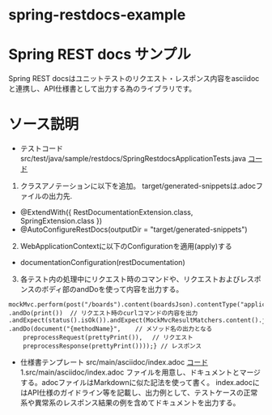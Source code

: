 # spring-restdocs-example


# Spring REST docs サンプル
Spring REST docsはユニットテストのリクエスト・レスポンス内容をasciidocと連携し、API仕様書として出力する為のライブラリです。 

# ソース説明

* テストコード src/test/java/sample/restdocs/SpringRestdocsApplicationTests.java [コード](src/test/java/sample/restdocs/SpringRestdocsApplicationTests.java)

1. クラスアノテーションに以下を追加。
target/generated-snippetsは.adocファイルの出力先. 

  * @ExtendWith({ RestDocumentationExtension.class, SpringExtension.class }) 
  * @AutoConfigureRestDocs(outputDir = "target/generated-snippets") 

2. WebApplicationContextに以下のConfigurationを適用(apply)する 

  * documentationConfiguration(restDocumentation) 

3. 各テスト内の処理中にリクエスト時のコマンドや、リクエストおよびレスポンスのボディ部のandDoを使って内容を出力する。  

  ```
  mockMvc.perform(post("/boards").content(boardsJson).contentType("application/json"))
  .andDo(print())  // リクエスト時のcurlコマンドの内容を出力
  .andExpect(status().isOk()).andExpect(MockMvcResultMatchers.content().json(boardsJson))
  .andDo(document("{methodName}",    // メソッド名の出力となる 
      preprocessRequest(prettyPrint()), 　// リクエスト
      preprocessResponse(prettyPrint())));} // レスポンス
  ```

* 仕様書テンプレート src/main/asciidoc/index.adoc [コード](src/main/asciidoc/index.adoc)
1.src/main/asciidoc/index.adoc ファイルを用意し、ドキュメントとマージする。adocファイルはMarkdownに似た記法を使って書く。 
index.adocにはAPI仕様のガイドライン等を記載し、出力例として、テストケースの正常系や異常系のレスポンス結果の例を含めてドキュメントを出力する。 


